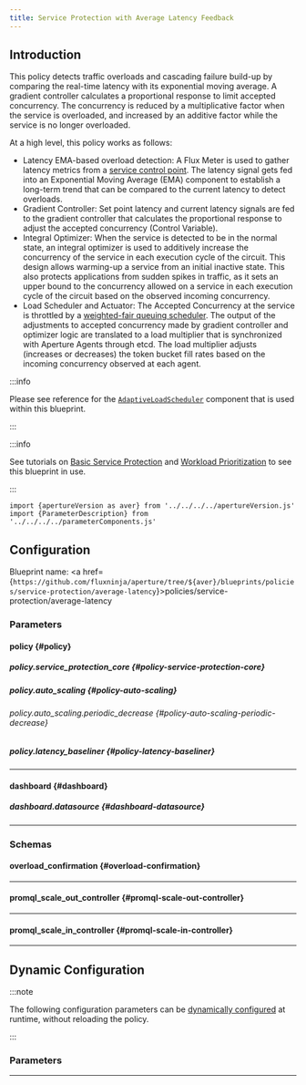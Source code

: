 ```yaml
---
title: Service Protection with Average Latency Feedback
---
```


## Introduction

This policy detects traffic overloads and cascading failure build-up by
comparing the real-time latency with its exponential moving average. A gradient
controller calculates a proportional response to limit accepted concurrency. The
concurrency is reduced by a multiplicative factor when the service is
overloaded, and increased by an additive factor while the service is no longer
overloaded.

At a high level, this policy works as follows:

- Latency EMA-based overload detection: A Flux Meter is used to gather latency
  metrics from a [service control point](/concepts/flow-control/selector.md).
  The latency signal gets fed into an Exponential Moving Average (EMA) component
  to establish a long-term trend that can be compared to the current latency to
  detect overloads.
- Gradient Controller: Set point latency and current latency signals are fed to
  the gradient controller that calculates the proportional response to adjust
  the accepted concurrency (Control Variable).
- Integral Optimizer: When the service is detected to be in the normal state, an
  integral optimizer is used to additively increase the concurrency of the
  service in each execution cycle of the circuit. This design allows warming-up
  a service from an initial inactive state. This also protects applications from
  sudden spikes in traffic, as it sets an upper bound to the concurrency allowed
  on a service in each execution cycle of the circuit based on the observed
  incoming concurrency.
- Load Scheduler and Actuator: The Accepted Concurrency at the service is
  throttled by a
  [weighted-fair queuing scheduler](/concepts/flow-control/components/load-scheduler.md).
  The output of the adjustments to accepted concurrency made by gradient
  controller and optimizer logic are translated to a load multiplier that is
  synchronized with Aperture Agents through etcd. The load multiplier adjusts
  (increases or decreases) the token bucket fill rates based on the incoming
  concurrency observed at each agent.

:::info

Please see reference for the
[`AdaptiveLoadScheduler`](/reference/configuration/spec.md#adaptive-load-scheduler)
component that is used within this blueprint.

:::

:::info

See tutorials on
[Basic Service Protection](/use-cases/service-protection/protection.md) and
[Workload Prioritization](/use-cases/service-protection/prioritization.md) to
see this blueprint in use.

:::

<!-- Configuration Marker -->

```mdx-code-block
import {apertureVersion as aver} from '../../../../apertureVersion.js'
import {ParameterDescription} from '../../../../parameterComponents.js'
```

## Configuration

<!-- vale off -->

Blueprint name: <a
href={`https://github.com/fluxninja/aperture/tree/${aver}/blueprints/policies/service-protection/average-latency`}>policies/service-protection/average-latency</a>

<!-- vale on -->

### Parameters

<!-- vale off -->

#### policy {#policy}

<!-- vale on -->

<!-- vale off -->

<a id="policy-policy-name"></a>

<ParameterDescription
    name='policy.policy_name'
    description='Name of the policy.'
    type='string'
    reference=''
    value='"__REQUIRED_FIELD__"'
/>

<!-- vale on -->

<!-- vale off -->

<a id="policy-components"></a>

<ParameterDescription
    name='policy.components'
    description='List of additional circuit components.'
    type='Array of Object (aperture.spec.v1.Component)'
    reference='../../../spec#component'
    value='[]'
/>

<!-- vale on -->

<!-- vale off -->

<a id="policy-resources"></a>

<ParameterDescription
    name='policy.resources'
    description='Additional resources.'
    type='Object (aperture.spec.v1.Resources)'
    reference='../../../spec#resources'
    value='{"flow_control": {"classifiers": []}}'
/>

<!-- vale on -->

<!-- vale off -->

<a id="policy-evaluation-interval"></a>

<ParameterDescription
    name='policy.evaluation_interval'
    description='The interval between successive evaluations of the Circuit.'
    type='string'
    reference=''
    value='"10s"'
/>

<!-- vale on -->

<!-- vale off -->

##### policy.service_protection_core {#policy-service-protection-core}

<!-- vale on -->

<!-- vale off -->

<a id="policy-service-protection-core-overload-confirmations"></a>

<ParameterDescription
    name='policy.service_protection_core.overload_confirmations'
    description='List of overload confirmation criteria. Load scheduler can throttle flows when all of the specified overload confirmation criteria are met.'
    type='Array of Object (overload_confirmation)'
    reference='#overload-confirmation'
    value='[]'
/>

<!-- vale on -->

<!-- vale off -->

<a id="policy-service-protection-core-adaptive-load-scheduler"></a>

<ParameterDescription
    name='policy.service_protection_core.adaptive_load_scheduler'
    description='Parameters for Adaptive Load Scheduler.'
    type='Object (aperture.spec.v1.AdaptiveLoadSchedulerParameters)'
    reference='../../../spec#adaptive-load-scheduler-parameters'
    value='{"alerter": {"alert_name": "Load Throttling Event"}, "gradient": {"max_gradient": 1, "min_gradient": 0.1, "slope": -1}, "load_multiplier_linear_increment": 0.025, "load_scheduler": {"selectors": [{"control_point": "__REQUIRED_FIELD__", "service": "__REQUIRED_FIELD__"}]}, "max_load_multiplier": 2}'
/>

<!-- vale on -->

<!-- vale off -->

<a id="policy-service-protection-core-dry-run"></a>

<ParameterDescription
    name='policy.service_protection_core.dry_run'
    description='Default configuration for setting dry run mode on Load Scheduler. In dry run mode, the Load Scheduler acts as a passthrough and does not throttle flows. This config can be updated at runtime without restarting the policy.'
    type='Boolean'
    reference=''
    value='false'
/>

<!-- vale on -->

<!-- vale off -->

##### policy.auto_scaling {#policy-auto-scaling}

<!-- vale on -->

<!-- vale off -->

<a id="policy-auto-scaling-dry-run"></a>

<ParameterDescription
    name='policy.auto_scaling.dry_run'
    description='Dry run mode ensures that no scaling is invoked by the auto scaler escalation. This config can be updated at runtime without restarting the policy.'
    type='Boolean'
    reference=''
    value='false'
/>

<!-- vale on -->

<!-- vale off -->

<a id="policy-auto-scaling-promql-scale-out-controllers"></a>

<ParameterDescription
    name='policy.auto_scaling.promql_scale_out_controllers'
    description='List of scale out controllers.'
    type='Array of Object (promql_scale_out_controller)'
    reference='#promql-scale-out-controller'
    value='[]'
/>

<!-- vale on -->

<!-- vale off -->

<a id="policy-auto-scaling-promql-scale-in-controllers"></a>

<ParameterDescription
    name='policy.auto_scaling.promql_scale_in_controllers'
    description='List of scale in controllers.'
    type='Array of Object (promql_scale_in_controller)'
    reference='#promql-scale-in-controller'
    value='[]'
/>

<!-- vale on -->

<!-- vale off -->

<a id="policy-auto-scaling-scaling-parameters"></a>

<ParameterDescription
    name='policy.auto_scaling.scaling_parameters'
    description='Parameters that define the scaling behavior.'
    type='Object (aperture.spec.v1.AutoScalerScalingParameters)'
    reference='../../../spec#auto-scaler-scaling-parameters'
    value='{"scale_in_alerter": {"alert_name": "Auto-scaler is scaling in"}, "scale_in_cooldown": "40s", "scale_out_alerter": {"alert_name": "Auto-scaler is scaling out"}, "scale_out_cooldown": "30s"}'
/>

<!-- vale on -->

<!-- vale off -->

<a id="policy-auto-scaling-scaling-backend"></a>

<ParameterDescription
    name='policy.auto_scaling.scaling_backend'
    description='Scaling backend for the policy.'
    type='Object (aperture.spec.v1.AutoScalerScalingBackend)'
    reference='../../../spec#auto-scaler-scaling-backend'
    value='{"kubernetes_replicas": {"kubernetes_object_selector": "__REQUIRED_FIELD__", "max_replicas": "__REQUIRED_FIELD__", "min_replicas": "__REQUIRED_FIELD__"}}'
/>

<!-- vale on -->

<!-- vale off -->

###### policy.auto_scaling.periodic_decrease {#policy-auto-scaling-periodic-decrease}

<!-- vale on -->

<!-- vale off -->

<a id="policy-auto-scaling-periodic-decrease-period"></a>

<ParameterDescription
    name='policy.auto_scaling.periodic_decrease.period'
    description='Period for periodic scale in.'
    type='string'
    reference=''
    value='"60s"'
/>

<!-- vale on -->

<!-- vale off -->

<a id="policy-auto-scaling-periodic-decrease-scale-in-percentage"></a>

<ParameterDescription
    name='policy.auto_scaling.periodic_decrease.scale_in_percentage'
    description='Percentage of replicas to scale in.'
    type='Number (double)'
    reference=''
    value='10'
/>

<!-- vale on -->

<!-- vale off -->

##### policy.latency_baseliner {#policy-latency-baseliner}

<!-- vale on -->

<!-- vale off -->

<a id="policy-latency-baseliner-flux-meter"></a>

<ParameterDescription
    name='policy.latency_baseliner.flux_meter'
    description='Flux Meter defines the scope of latency measurements.'
    type='Object (aperture.spec.v1.FluxMeter)'
    reference='../../../spec#flux-meter'
    value='{"selectors": [{"control_point": "__REQUIRED_FIELD__", "service": "__REQUIRED_FIELD__"}]}'
/>

<!-- vale on -->

<!-- vale off -->

<a id="policy-latency-baseliner-ema"></a>

<ParameterDescription
    name='policy.latency_baseliner.ema'
    description='EMA parameters.'
    type='Object (aperture.spec.v1.EMAParameters)'
    reference='../../../spec#e-m-a-parameters'
    value='{"correction_factor_on_max_envelope_violation": 0.95, "ema_window": "1500s", "warmup_window": "60s"}'
/>

<!-- vale on -->

<!-- vale off -->

<a id="policy-latency-baseliner-latency-tolerance-multiplier"></a>

<ParameterDescription
    name='policy.latency_baseliner.latency_tolerance_multiplier'
    description='Tolerance factor beyond which the service is considered to be in overloaded state. E.g. if EMA of latency is 50ms and if Tolerance is 1.1, then service is considered to be in overloaded state if current latency is more than 55ms.'
    type='Number (double)'
    reference=''
    value='"__REQUIRED_FIELD__"'
/>

<!-- vale on -->

<!-- vale off -->

<a id="policy-latency-baseliner-latency-ema-limit-multiplier"></a>

<ParameterDescription
    name='policy.latency_baseliner.latency_ema_limit_multiplier'
    description='Current latency value is multiplied with this factor to calculate maximum envelope of Latency EMA.'
    type='Number (double)'
    reference=''
    value='2'
/>

<!-- vale on -->

---

<!-- vale off -->

#### dashboard {#dashboard}

<!-- vale on -->

<!-- vale off -->

<a id="dashboard-refresh-interval"></a>

<ParameterDescription
    name='dashboard.refresh_interval'
    description='Refresh interval for dashboard panels.'
    type='string'
    reference=''
    value='"15s"'
/>

<!-- vale on -->

<!-- vale off -->

<a id="dashboard-time-from"></a>

<ParameterDescription
    name='dashboard.time_from'
    description='Time from of dashboard.'
    type='string'
    reference=''
    value='"now-15m"'
/>

<!-- vale on -->

<!-- vale off -->

<a id="dashboard-time-to"></a>

<ParameterDescription
    name='dashboard.time_to'
    description='Time to of dashboard.'
    type='string'
    reference=''
    value='"now"'
/>

<!-- vale on -->

<!-- vale off -->

<a id="dashboard-extra-filters"></a>

<ParameterDescription
    name='dashboard.extra_filters'
    description='Additional filters to pass to each query to Grafana datasource.'
    type='Object (map[string]string)'
    reference='#map-string-string'
    value='{}'
/>

<!-- vale on -->

<!-- vale off -->

<a id="dashboard-title"></a>

<ParameterDescription
    name='dashboard.title'
    description='Name of the main dashboard.'
    type='string'
    reference=''
    value='"Aperture Service Protection"'
/>

<!-- vale on -->

<!-- vale off -->

##### dashboard.datasource {#dashboard-datasource}

<!-- vale on -->

<!-- vale off -->

<a id="dashboard-datasource-name"></a>

<ParameterDescription
    name='dashboard.datasource.name'
    description='Datasource name.'
    type='string'
    reference=''
    value='"$datasource"'
/>

<!-- vale on -->

<!-- vale off -->

<a id="dashboard-datasource-filter-regex"></a>

<ParameterDescription
    name='dashboard.datasource.filter_regex'
    description='Datasource filter regex.'
    type='string'
    reference=''
    value='""'
/>

<!-- vale on -->

---

### Schemas

<!-- vale off -->

#### overload_confirmation {#overload-confirmation}

<!-- vale on -->

<!-- vale off -->

<a id="overload-confirmation-query-string"></a>

<ParameterDescription
    name='query_string'
    description='The Prometheus query to be run. Must return a scalar or a vector with a single element.'
    type='string'
    reference=''
    value='null'
/>

<!-- vale on -->

<!-- vale off -->

<a id="overload-confirmation-threshold"></a>

<ParameterDescription
    name='threshold'
    description='The threshold for the overload confirmation criteria.'
    type='Number (double)'
    reference=''
    value='null'
/>

<!-- vale on -->

<!-- vale off -->

<a id="overload-confirmation-operator"></a>

<ParameterDescription
    name='operator'
    description='The operator for the overload confirmation criteria. oneof: `gt | lt | gte | lte | eq | neq`'
    type='string'
    reference=''
    value='null'
/>

<!-- vale on -->

---

<!-- vale off -->

#### promql_scale_out_controller {#promql-scale-out-controller}

<!-- vale on -->

<!-- vale off -->

<a id="promql-scale-out-controller-query-string"></a>

<ParameterDescription
    name='query_string'
    description='The Prometheus query to be run. Must return a scalar or a vector with a single element.'
    type='string'
    reference=''
    value='null'
/>

<!-- vale on -->

<!-- vale off -->

<a id="promql-scale-out-controller-threshold"></a>

<ParameterDescription
    name='threshold'
    description='Threshold for the controller.'
    type='Number (double)'
    reference=''
    value='null'
/>

<!-- vale on -->

<!-- vale off -->

<a id="promql-scale-out-controller-gradient"></a>

<ParameterDescription
    name='gradient'
    description='Gradient parameters for the controller.'
    type='Object (aperture.spec.v1.IncreasingGradientParameters)'
    reference='../../../spec#increasing-gradient-parameters'
    value='null'
/>

<!-- vale on -->

<!-- vale off -->

<a id="promql-scale-out-controller-alerter"></a>

<ParameterDescription
    name='alerter'
    description='Alerter parameters for the controller.'
    type='Object (aperture.spec.v1.AlerterParameters)'
    reference='../../../spec#alerter-parameters'
    value='null'
/>

<!-- vale on -->

---

<!-- vale off -->

#### promql_scale_in_controller {#promql-scale-in-controller}

<!-- vale on -->

<!-- vale off -->

<a id="promql-scale-in-controller-query-string"></a>

<ParameterDescription
    name='query_string'
    description='The Prometheus query to be run. Must return a scalar or a vector with a single element.'
    type='string'
    reference=''
    value='null'
/>

<!-- vale on -->

<!-- vale off -->

<a id="promql-scale-in-controller-threshold"></a>

<ParameterDescription
    name='threshold'
    description='Threshold for the controller.'
    type='Number (double)'
    reference=''
    value='null'
/>

<!-- vale on -->

<!-- vale off -->

<a id="promql-scale-in-controller-gradient"></a>

<ParameterDescription
    name='gradient'
    description='Gradient parameters for the controller.'
    type='Object (aperture.spec.v1.DecreasingGradientParameters)'
    reference='../../../spec#decreasing-gradient-parameters'
    value='null'
/>

<!-- vale on -->

<!-- vale off -->

<a id="promql-scale-in-controller-alerter"></a>

<ParameterDescription
    name='alerter'
    description='Alerter parameters for the controller.'
    type='Object (aperture.spec.v1.AlerterParameters)'
    reference='../../../spec#alerter-parameters'
    value='null'
/>

<!-- vale on -->

---

## Dynamic Configuration

:::note

The following configuration parameters can be
[dynamically configured](/reference/aperturectl/apply/dynamic-config/dynamic-config.md)
at runtime, without reloading the policy.

:::

### Parameters

<!-- vale off -->

<a id="dry-run"></a>

<ParameterDescription
    name='dry_run'
    description='Dynamic configuration for setting dry run mode at runtime without restarting this policy. In dry run mode the scheduler acts as pass through to all flow and does not queue flows. It is useful for observing the behavior of load scheduler without disrupting any real traffic.'
    type='Boolean'
    reference=''
    value='"__REQUIRED_FIELD__"'
/>

<!-- vale on -->

---
